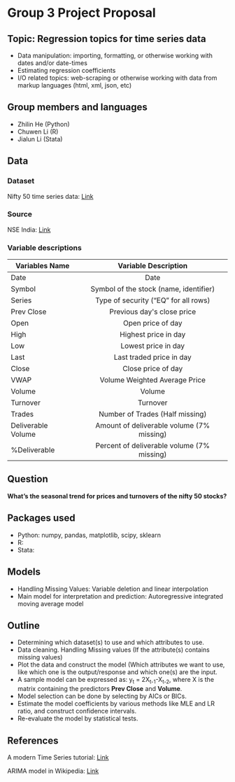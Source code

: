 # Group 3 Project Proposal

## Topic: Regression topics for time series data

- Data manipulation: importing, formatting, or otherwise working with dates
and/or date-times
- Estimating regression coefficients
- I/O related topics: web-scraping or otherwise working with data from markup
languages (html, xml, json, etc)

## Group members and languages

 - Zhilin He (Python)
 - Chuwen Li (R)
 - Jialun Li (Stata)

## Data

### Dataset

Nifty 50 time series data:
[Link](https://www.kaggle.com/rohanrao/nifty50-stock-market-data)

### Source

NSE India: [Link](https://www.nseindia.com/)

### Variable descriptions

| Variables Name   |Variable Description     |
| ------------- |:-------------:|
| Date   | Date               |
| Symbol | Symbol of the stock (name, identifier)  |
| Series | Type of security (“EQ” for all rows)   |
| Prev Close | Previous day's close price |
| Open | Open price of day |
| High | Highest price in day |
| Low | Lowest price in day |
| Last | Last traded price in day |
| Close | Close price of day |
| VWAP | Volume Weighted Average Price |
| Volume | Volume |
| Turnover | Turnover |
| Trades | Number of Trades (Half missing) |
| Deliverable Volume | Amount of deliverable volume (7\% missing) |
| \%Deliverable | Percent of deliverable volume (7\% missing) |
 
 
## Question
 
 **What’s the seasonal trend for prices and turnovers of the nifty 50 stocks?**
 
## Packages used
 
 - Python: numpy, pandas, matplotlib, scipy, sklearn
 - R:
 - Stata:

## Models

 - Handling Missing Values: Variable deletion and linear interpolation
 - Main model for interpretation and prediction: Autoregressive integrated
 moving average model

## Outline

 - Determining which dataset(s) to use and which attributes to use.
 - Data cleaning. Handling Missing values (If the attribute(s) contains missing
 values)
 - Plot the data and construct the model (Which attributes we want to use, like
 which one is the output/response and which one(s) are the input.
 - A sample model can be expressed as: y<sub>t</sub> =
2X<sub>t-1</sub>-X<sub>t-2</sub>, where X is the matrix containing the
predictors **Prev Close** and **Volume**.
 - Model selection can be done by selecting by AICs or BICs.
 - Estimate the model coefficients by various methods like MLE and LR ratio,
 and construct confidence intervals.
 - Re-evaluate the model by statistical tests.
 
## References
 
A modern Time Series tutorial:
[Link](https://www.kaggle.com/rohanrao/a-modern-time-series-tutorial)
 
ARIMA model in Wikipedia:
[Link](https://en.wikipedia.org/wiki/Autoregressive_integrated_moving_average)

